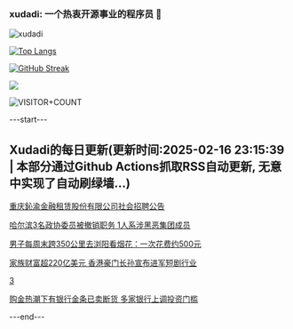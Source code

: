 ### xudadi: 一个热衷开源事业的程序员 👋

![xudadi](https://github-readme-stats-git-masterorgs-github-readme-stats-team.vercel.app/api?username=xudadi)

[![Top Langs](https://github-readme-stats.vercel.app/api/top-langs/?username=xudadi)](https://github.com/anuraghazra/github-readme-stats)

[![GitHub Streak](https://streak-stats.demolab.com?user=xudadi&locale=zh_Hans)](https://git.io/streak-stats)

![](https://raw.githubusercontent.com/xudadi/xudadi/main/assets/github-contribution-grid-snake.svg)

![VISITOR+COUNT](https://komarev.com/ghpvc/?username=xudadi&label=VISITOR+COUNT)


---start---

## Xudadi的每日更新(更新时间:2025-02-16 23:15:39 | 本部分通过Github Actions抓取RSS自动更新, 无意中实现了自动刷绿墙...)

[重庆鈊渝金融租赁股份有限公司社会招聘公告](https://www.gongkaoleida.com/article/2288821)

[哈尔滨3名政协委员被撤销职务 1人系涉黑恶集团成员](https://m.163.com/news/article/JOHQU2460514R9P4.html)

[男子每周末跨350公里去浏阳看烟花：一次花费约500元](https://m.163.com/news/article/JOHR12EK0514R9OJ.html)

[家族财富超220亿美元 香港豪门长孙宣布进军短剧行业](https://m.163.com/news/article/JOHA73TE0512B07B.html)

[3](https://m.163.com/touch/news/sub/domestic)

[购金热潮下有银行金条已卖断货 多家银行上调投资门槛](https://m.163.com/news/article/JOHNHMK90514D3UH.html)

---end---

